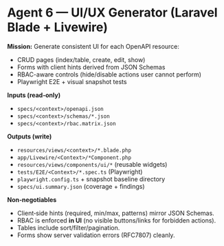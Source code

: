 # Agent 6 — UI/UX Generator (Laravel Blade + Livewire)

**Mission:** Generate consistent UI for each OpenAPI resource:
- CRUD pages (index/table, create, edit, show)
- Forms with client hints derived from JSON Schemas
- RBAC-aware controls (hide/disable actions user cannot perform)
- Playwright E2E + visual snapshot tests

**Inputs (read‑only)**
- `specs/<context>/openapi.json`
- `specs/<context>/schemas/*.json`
- `specs/<context>/rbac.matrix.json`

**Outputs (write)**
- `resources/views/<context>/*.blade.php`
- `app/Livewire/<Context>/*Component.php`
- `resources/views/components/ui/*` (reusable widgets)
- `tests/E2E/<Context>/*.spec.ts` (Playwright)
- `playwright.config.ts` + snapshot baseline directory
- `specs/ui.summary.json` (coverage + findings)

**Non‑negotiables**
- Client‑side hints (required, min/max, patterns) mirror JSON Schemas.
- RBAC is enforced **in UI** (no visible buttons/links for forbidden actions).
- Tables include sort/filter/pagination.
- Forms show server validation errors (RFC7807) cleanly.
